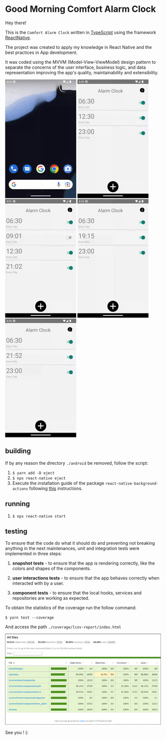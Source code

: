 # Good Morning Comfort Alarm Clock

Hey there!

This is the `Comfort Alarm Clock` written in [TypeScript](https://www.typescriptlang.org/) using the framework [ReactNative](https://reactnative.dev/).

The project was created to apply my knowledge in React Native and the best practices in App development.

It was coded using the MVVM (Model-View-ViewModel) design pattern to separate the concerns of the user interface, business logic, and data representation improving the app's quality, maintainability and extensibility.

![alt](./images/addAlarm.gif)
![alt](./images/updateAndAddAlarm.gif)
![alt](./images/alarming.gif)
![alt](./images/deleteAlarm.gif)
![alt](./images/about.gif)

## building
If by any reason the directory `./android` be removed, follow the script:

1. `$ yarn add -D eject`
2. `$ npx react-native eject`
3. Execute the installation guide of the package `react-native-background-actions` following [this](https://github.com/Rapsssito/react-native-background-actions) instructions.


## running
1. `$ npx react-native start`

## testing
To ensure that the code do what it should do and preventing not breaking anything in the next maintenances, unit and integration tests were implemented in three steps:

1. **snapshot tests** - to ensure that the app is rendering correctly, like the colors and shapes of the components.

2. **user interactions tests** - to ensure that the app behaves correctly when interacted with by a user. 

3. **component tests** - to ensure that the local hooks, services and repositories are working as expected.

To obtain the statistics of the coverage run the follow command:

`$ yarn test --coverage`

And access the path `./coverage/lcov-report/index.html`

![alt](./images/coverage.png)

See you ! (: